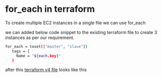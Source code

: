 # for_each in terraform 

To create multiple EC2 instances in a single file we can use for_each 

we can added below code snippet to the existing terraform file to create 3 instances as per our requirement. 

```sh 
for_each = toset(["master", "slave"])
   tags = {
     Name = "${each.key}"
   }
```

after this [terraform v4 file](https://github.com/Uday599/devops-workshop/blob/main/terraform_code/V4-EC2-With_VPC_for_each.tf) looks like this
